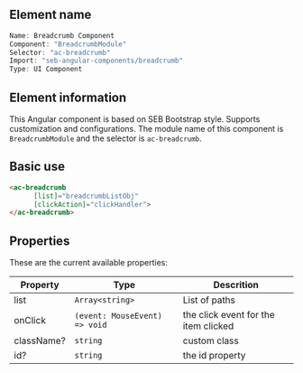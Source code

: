 
## Element name
```javascript
Name: Breadcrumb Component
Component: "BreadcrumbModule"
Selector: "ac-breadcrumb"
Import: "seb-angular-components/breadcrumb"
Type: UI Component
```

## Element information 
This Angular component is based on SEB Bootstrap style. Supports customization and configurations. The module name of this component is `BreadcrumbModule` and the selector is `ac-breadcrumb`.

## Basic use
```html
<ac-breadcrumb
      [list]="breadcrumbListObj"
      [clickAction]="clickHandler">
</ac-breadcrumb>
```

## Properties
These are the current available properties:

| Property   | Type                  | Descrition                                   |
| ---------- | --------------------- | -------------------------------------------- |
| list       | `Array<string>`       | List of paths                                |
| onClick    | `(event: MouseEvent) => void` | the click event for the item clicked |
| className? | `string`              | custom class                                 |
| id?        | `string`              | the id property                              |